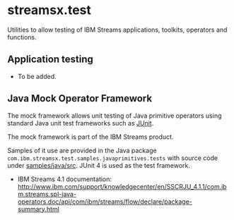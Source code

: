# streamsx.test

Utilities to allow testing of IBM Streams applications, toolkits, operators and functions.

## Application testing

* To be added.

## Java Mock Operator Framework

The mock framework allows unit testing of Java primitive operators using standard Java unit test frameworks such as [JUnit](http://junit.org/junit4/).

The mock framework is part of the IBM Streams product.

Samples of it use are provided in the Java package `com.ibm.streamsx.test.samples.javaprimitives.tests` with source code under [samples/java/src](samples/java/src/com/ibm/streamsx/test/samples/javaprimitives). JUnit 4 is used as the test framework.

 * IBM Streams 4.1 documentation: http://www.ibm.com/support/knowledgecenter/en/SSCRJU_4.1.1/com.ibm.streams.spl-java-operators.doc/api/com/ibm/streams/flow/declare/package-summary.html


 
